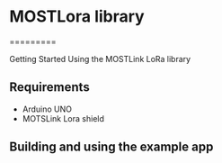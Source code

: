 # MOSTLora library
=========

Getting Started Using the MOSTLink LoRa library

Requirements
----

* Arduino UNO
* MOTSLink Lora shield


Building and using the example app
----



